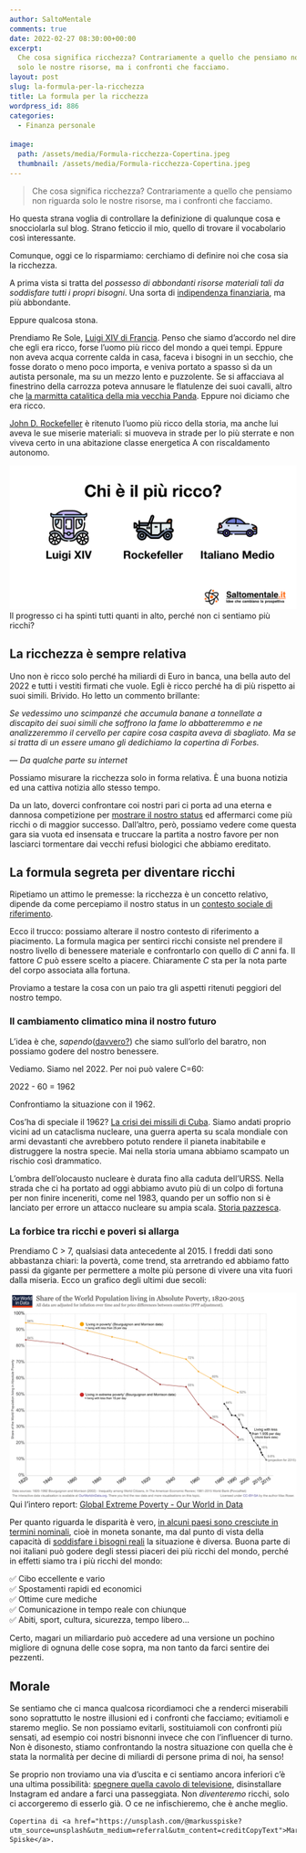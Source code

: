 ```yaml
---
author: SaltoMentale
comments: true
date: 2022-02-27 08:30:00+00:00
excerpt:
  Che cosa significa ricchezza? Contrariamente a quello che pensiamo non riguarda
  solo le nostre risorse, ma i confronti che facciamo.
layout: post
slug: la-formula-per-la-ricchezza
title: La formula per la ricchezza
wordpress_id: 886
categories:
  - Finanza personale

image:
  path: /assets/media/Formula-ricchezza-Copertina.jpeg
  thumbnail: /assets/media/Formula-ricchezza-Copertina.jpeg
---
```


> Che cosa significa ricchezza? Contrariamente a quello che pensiamo non riguarda solo le nostre risorse, ma i confronti che facciamo.


Ho questa strana voglia di controllare la definizione di qualunque cosa e snocciolarla sul blog. Strano feticcio il mio, quello di trovare il vocabolario così interessante.

Comunque, oggi ce lo risparmiamo: cerchiamo di definire noi che cosa sia la ricchezza.

A prima vista si tratta del _possesso di abbondanti risorse materiali tali da soddisfare tutti i propri bisogni_. Una sorta di [indipendenza finanziaria](/indipendenza-finanziaria/), ma più abbondante.

Eppure qualcosa stona.

Prendiamo Re Sole, [Luigi XIV di Francia](https://it.wikipedia.org/wiki/Luigi_XIV_di_Francia). Penso che siamo d’accordo nel dire che egli era ricco, forse l’uomo più ricco del mondo a quei tempi. Eppure non aveva acqua corrente calda in casa, faceva i bisogni in un secchio, che fosse dorato o meno poco importa, e veniva portato a spasso sì da un autista personale, ma su un mezzo lento e puzzolente. Se si affacciava al finestrino della carrozza poteva annusare le flatulenze dei suoi cavalli, altro che [la marmitta catalitica della mia vecchia Panda](/adattamento-edonistico/). Eppure noi diciamo che era ricco.

[John D. Rockefeller](https://en.wikipedia.org/wiki/John_D._Rockefeller) è ritenuto l’uomo più ricco della storia, ma anche lui aveva le sue miserie materiali: si muoveva in strade per lo più sterrate e non viveva certo in una abitazione classe energetica A con riscaldamento autonomo.

![](/assets/media/La-formula-per-la-ricchezza-confronto.png)Il progresso ci ha spinti tutti quanti in alto, perché non ci sentiamo più ricchi?

## **La ricchezza è sempre relativa**

Uno non è ricco solo perché ha miliardi di Euro in banca, una bella auto del 2022 e tutti i vestiti firmati che vuole. Egli è ricco perché ha di più rispetto ai suoi simili. Brivido. Ho letto un commento brillante:

_Se vedessimo uno scimpanzé che accumula banane a tonnellate a discapito dei suoi simili che soffrono la fame lo abbatteremmo e ne analizzeremmo il cervello per capire cosa caspita aveva di sbagliato. Ma se si tratta di un essere umano gli dedichiamo la copertina di Forbes._

_— Da qualche parte su internet_

Possiamo misurare la ricchezza solo in forma relativa. È una buona notizia ed una cattiva notizia allo stesso tempo.

Da un lato, doverci confrontare coi nostri pari ci porta ad una eterna e dannosa competizione per [mostrare il nostro status](/il-costo-dello-status/) ed affermarci come più ricchi o di maggior successo. Dall’altro, però, possiamo vedere come questa gara sia vuota ed insensata e truccare la partita a nostro favore per non lasciarci tormentare dai vecchi refusi biologici che abbiamo ereditato.

## **La formula segreta per diventare ricchi**

Ripetiamo un attimo le premesse: la ricchezza è un concetto relativo, dipende da come percepiamo il nostro status in un [contesto sociale di riferimento](/il-giusto-lo-sbagliato-ed-il-contesto-sociale/).

Ecco il trucco: possiamo alterare il nostro contesto di riferimento a piacimento. La formula magica per sentirci ricchi consiste nel prendere il nostro livello di benessere materiale e confrontarlo con quello di _C_ anni fa. Il fattore _C_ può essere scelto a piacere. Chiaramente _C_ sta per la nota parte del corpo associata alla fortuna.

Proviamo a testare la cosa con un paio tra gli aspetti ritenuti peggiori del nostro tempo.

### **Il cambiamento climatico mina il nostro futuro**

L’idea è che, _sapendo_([davvero?](/tipi-di-sapere/)) che siamo sull’orlo del baratro, non possiamo godere del nostro benessere.

Vediamo. Siamo nel 2022. Per noi può valere C=60:

2022 - 60 = 1962

Confrontiamo la situazione con il 1962.

Cos’ha di speciale il 1962? [La crisi dei missili di Cuba](https://it.wikipedia.org/wiki/Crisi_dei_missili_di_Cuba). Siamo andati proprio vicini ad un cataclisma nucleare, una guerra aperta su scala mondiale con armi devastanti che avrebbero potuto rendere il pianeta inabitabile e distruggere la nostra specie. Mai nella storia umana abbiamo scampato un rischio così drammatico.

L’ombra dell’olocausto nucleare è durata fino alla caduta dell’URSS. Nella strada che ci ha portato ad oggi abbiamo avuto più di un colpo di fortuna per non finire inceneriti, come nel 1983, quando per un soffio non si è lanciato per errore un attacco nucleare su ampia scala. [Storia pazzesca](https://www.warhistoryonline.com/cold-war/man-saved-world-nuclear-destruction.html?chrome=1).

### **La forbice tra ricchi e poveri si allarga**

Prendiamo C > 7, qualsiasi data antecedente al 2015. I freddi dati sono abbastanza chiari: la povertà, come trend, sta arretrando ed abbiamo fatto passi da gigante per permettere a molte più persone di vivere una vita fuori dalla miseria. Ecco un grafico degli ultimi due secoli:

![](/assets/media/World-Poverty-Since-1820.png)Qui l’intero report: [Global Extreme Poverty - Our World in Data](https://ourworldindata.org/extreme-poverty)

Per quanto riguarda le disparità è vero, [in alcuni paesi sono cresciute in termini nominali](https://ourworldindata.org/income-inequality), cioè in moneta sonante, ma dal punto di vista della capacità di [soddisfare i bisogni reali](/ricchi-sfondati/) la situazione è diversa. Buona parte di noi italiani può godere degli stessi piaceri dei più ricchi del mondo, perché in effetti siamo tra i più ricchi del mondo:

✅ Cibo eccellente e vario  
✅ Spostamenti rapidi ed economici  
✅ Ottime cure mediche  
✅ Comunicazione in tempo reale con chiunque  
✅ Abiti, sport, cultura, sicurezza, tempo libero...

Certo, magari un miliardario può accedere ad una versione un pochino migliore di ognuna delle cose sopra, ma non tanto da farci sentire dei pezzenti.

## **Morale**

Se sentiamo che ci manca qualcosa ricordiamoci che a renderci miserabili sono soprattutto le nostre illusioni ed i confronti che facciamo; evitiamoli e staremo meglio. Se non possiamo evitarli, sostituiamoli con confronti più sensati, ad esempio coi nostri bisnonni invece che con l’influencer di turno. Non è disonesto, stiamo confrontando la nostra situazione con quella che è stata la normalità per decine di miliardi di persone prima di noi, ha senso!

Se proprio non troviamo una via d’uscita e ci sentiamo ancora inferiori c’è una ultima possibilità: [spegnere quella cavolo di televisione](/televisione-quanto-costa-davvero/), disinstallare Instagram ed andare a farci una passeggiata. Non _diventeremo_ ricchi, solo ci accorgeremo di esserlo già. O ce ne infischieremo, che è anche meglio.

    Copertina di <a href="https://unsplash.com/@markusspiske?utm_source=unsplash&utm_medium=referral&utm_content=creditCopyText">Markus Spiske</a>.
